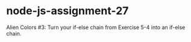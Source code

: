 # node-js-assignment-27
Alien Colors #3: Turn your if-else chain from Exercise 5-4 into an if-else chain.
